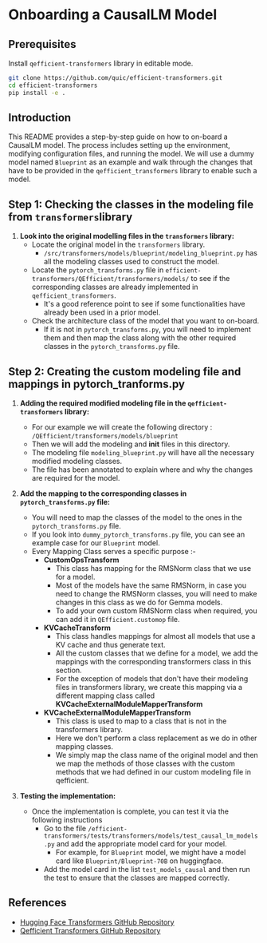 # Onboarding a CausalLM Model

## Prerequisites

Install `qefficient-transformers` library in editable mode.
```sh
git clone https://github.com/quic/efficient-transformers.git
cd efficient-transformers
pip install -e .
```

## Introduction

This README provides a step-by-step guide on how to on-board a CausalLM model. The process includes setting up the environment, modifying configuration files, and running the model.
We will use a dummy model named `Blueprint` as an example and walk through the changes that have to be provided in the `qefficient_transformers` library to enable such a model.


## Step 1: Checking the classes in the modeling file from `transformers`library

1. **Look into the original modelling files in the `transformers` library:**
    - Locate the original model in the `transformers` library.
        - `/src/transformers/models/blueprint/modeling_blueprint.py` has all the modeling classes used to construct the model.
    - Locate the `pytorch_transforms.py` file in `efficient-transformers/QEfficient/transformers/models/` to see if the corresponding classes are already implemented in `qefficient_transformers`.
        - It's a good reference point to see if some functionalities have already been used in a prior model.
    - Check the architecture class of the model that you want to on-board.
        - If it is not in `pytorch_transforms.py`, you will need to implement them and then map the class along with the other required classes in the `pytorch_transforms.py` file.

## Step 2: Creating the custom modeling file and mappings in pytorch_tranforms.py

1. **Adding the required modified modeling file in the `qefficient-transformers` library:**
    - For our example we will create the following directory :
        `/QEfficient/transformers/models/blueprint`
    - Then we will add the modeling and __init__ files in this directory.
    - The modeling file `modeling_blueprint.py` will have all the necessary modified modeling classes.
    - The file has been annotated to explain where and why the changes are required for the model.

2. **Add the mapping to the corresponding classes in `pytorch_transforms.py` file:**
    - You will need to map the classes of the model to the ones in the `pytorch_transforms.py` file.
     - If you look into `dummy_pytorch_transforms.py` file, you can see an example case for our `Blueprint` model. 
     - Every Mapping Class serves a specific purpose :-
        - **CustomOpsTransform** 
            - This class has mapping for the RMSNorm class that we use for a model. 
            - Most of the models have the same RMSNorm, in case you need to change the RMSNorm classes, you will need to make changes in this class as we do for Gemma models.
            - To add your own custom RMSNorm class when required, you can add it in `QEfficient.customop` file.
        - **KVCacheTransform**
            - This class handles mappings for almost all models that use a KV cache and thus generate text.
            - All the custom classes that we define for a model, we add the mappings with the corresponding transformers class in this section.
            - For the exception of models that don't have their modeling files in transformers library, we create this mapping via a different mapping class called **KVCacheExternalModuleMapperTransform**
        - **KVCacheExternalModuleMapperTransform**
            - This class is used to map to a class that is not in the transformers library.
            - Here we don't perform a class replacement as we do in other mapping classes.
            - We simply map the class name of the original model and then we map the methods of those classes with the custom methods that we had defined in our custom modeling file in qefficient.

3. **Testing the implementation:**
    - Once the implementation is complete, you can test it via the following instructions
        - Go to the file `/efficient-transformers/tests/transformers/models/test_causal_lm_models.py` and add the appropriate model card for your model.
            - For example, for `Blueprint` model, we might have a model card like `Blueprint/Blueprint-70B` on huggingface.
        - Add the model card in the list `test_models_causal` and then run the test to ensure that the classes are mapped correctly.


## References
- [Hugging Face Transformers GitHub Repository](https://github.com/huggingface/transformers)
- [Qefficient Transformers GitHub Repository](https://github.com/quic/efficient-transformers)

